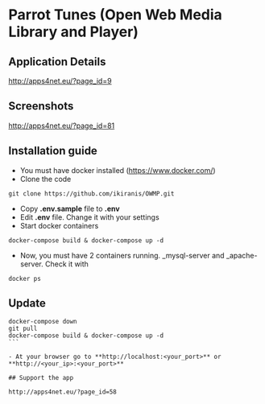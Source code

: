 # Parrot Tunes (Open Web Media Library and Player)

## Application Details

http://apps4net.eu/?page_id=9

## Screenshots

http://apps4net.eu/?page_id=81

## Installation guide

- You must have docker installed (https://www.docker.com/)
- Clone the code

``
git clone https://github.com/ikiranis/OWMP.git
``

- Copy **.env.sample** file to **.env**
- Edit **.env** file. Change it with your settings
- Start docker containers

``
docker-compose build & docker-compose up -d
``

- Now, you must have 2 containers running. _mysql-server and _apache-server. Check it with

``
docker ps
``

## Update

````
docker-compose down
git pull
docker-compose build & docker-compose up -d
```

- At your browser go to **http://localhost:<your_port>** or **http://<your_ip>:<your_port>**

## Support the app

http://apps4net.eu/?page_id=58
